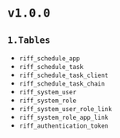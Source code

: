 # `v1.0.0`

## `1.Tables`

- `riff_schedule_app`
- `riff_schedule_task`
- `riff_schedule_task_client`
- `riff_schedule_task_chain`
- `riff_system_user`
- `riff_system_role`
- `riff_system_user_role_link`
- `riff_system_role_app_link`
- `riff_authentication_token`
